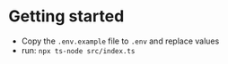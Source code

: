 # Getting started

- Copy the `.env.example` file to `.env` and replace values
- run: `npx ts-node src/index.ts`

